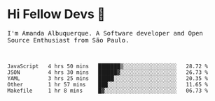 # Hi Fellow Devs :wave:
   
<p>
  <samp>
    I'm Amanda Albuquerque. A Software developer and Open Source Enthusiast from São Paulo.
  </samp>

  
<!--   [![Twitter Follow](https://img.shields.io/twitter/follow/alalbux?style=social)](https://www.twitter.com/alalbux)
  [![Linkedin Badge](https://img.shields.io/badge/-alalbux-blue?style=flat-square&logo=Linkedin&logoColor=white&link=https://www.linkedin.com/in/alalbux/)](https://www.linkedin.com/in/alalbux/)
  [![Medium Badge](https://img.shields.io/badge/-alalbux-black?style=flat-square&logo=Medium&logoColor=white&link=https://medium.com/@alalbux)](https://medium.com/@alalbux) -->
</p>

  <br/>
  

<!--START_SECTION:waka-->
```text
JavaScript   4 hrs 50 mins   ███████▒░░░░░░░░░░░░░░░░░   28.72 % 
JSON         4 hrs 30 mins   ██████▓░░░░░░░░░░░░░░░░░░   26.73 % 
YAML         3 hrs 25 mins   █████░░░░░░░░░░░░░░░░░░░░   20.35 % 
Other        1 hr 57 mins    ███░░░░░░░░░░░░░░░░░░░░░░   11.65 % 
Makefile     1 hr 8 mins     █▓░░░░░░░░░░░░░░░░░░░░░░░   06.73 % 
```
<!--END_SECTION:waka-->

